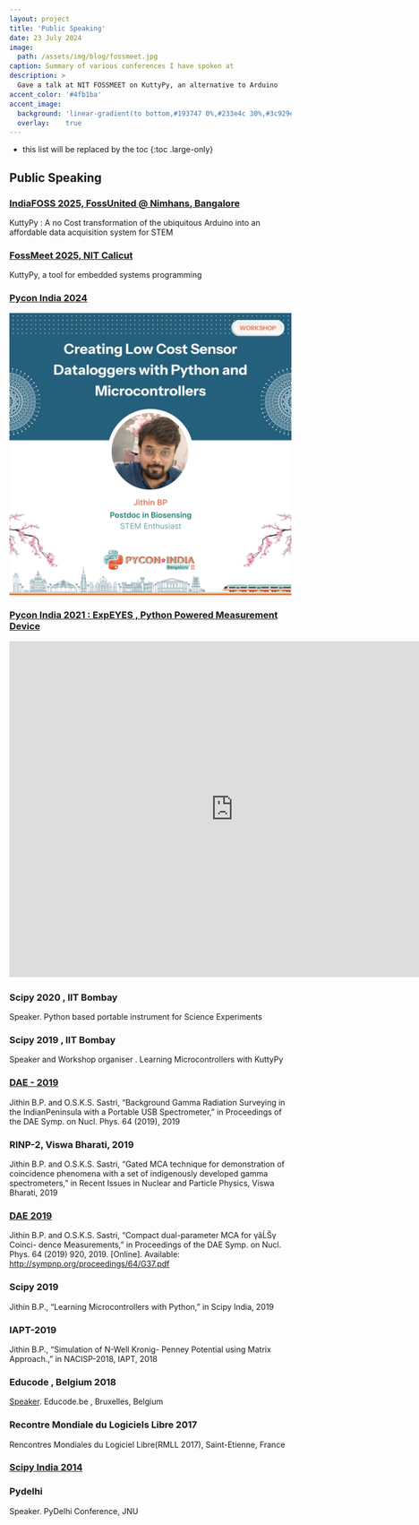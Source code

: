 ```yaml
---
layout: project
title: 'Public Speaking'
date: 23 July 2024
image: 
  path: /assets/img/blog/fossmeet.jpg
caption: Summary of various conferences I have spoken at
description: >
  Gave a talk at NIT FOSSMEET on KuttyPy, an alternative to Arduino
accent_color: '#4fb1ba'
accent_image:
  background: 'linear-gradient(to bottom,#193747 0%,#233e4c 30%,#3c929e 50%,#d5d5d4 70%,#cdccc8 100%)'
  overlay:    true
---
```


* this list will be replaced by the toc
{:toc .large-only}

## Public Speaking

### [IndiaFOSS 2025,  FossUnited @ Nimhans, Bangalore](https://fossunited.org/c/indiafoss/2025/cfp/3a8mrlaug1)

KuttyPy : A no Cost transformation of the ubiquitous Arduino into an affordable data acquisition system for STEM

### [FossMeet 2025, NIT Calicut](https://www.fossmeet.net/speakers)

KuttyPy, a tool for embedded systems programming

### [Pycon India 2024](https://in.pycon.org/2024/speakers/jithin/)

![](/assets/img/blog/pycon.jpeg)

### [ Pycon India 2021 : ExpEYES , Python Powered Measurement Device ](https://pyvideo.org/pycon-india-2021/expeyes-a-python-powered-measurement-device-for-hands-on-science-education.html)


<iframe width="800" height="600" src="https://www.youtube.com/embed/gBqLaiVBhnc?si=CtTP3xmHA-8FX95U" title="YouTube video player" frameborder="0" allow="accelerometer; autoplay; clipboard-write; encrypted-media; gyroscope; picture-in-picture; web-share" referrerpolicy="strict-origin-when-cross-origin" allowfullscreen></iframe>

### Scipy 2020 , IIT Bombay

Speaker. Python based portable instrument for Science Experiments

### Scipy 2019 , IIT Bombay

Speaker and Workshop organiser . Learning Microcontrollers with KuttyPy

### [DAE - 2019](http://sympnp.org/proceedings/64/G28.pdf)

Jithin B.P. and O.S.K.S. Sastri, “Background Gamma Radiation Surveying in the
IndianPeninsula with a Portable USB Spectrometer,” in Proceedings of the DAE
Symp. on Nucl. Phys. 64 (2019), 2019

### RINP-2, Viswa Bharati, 2019

Jithin B.P. and O.S.K.S. Sastri, “Gated MCA technique for demonstration of
coincidence phenomena with a set of indigenously developed gamma spectrometers,”
in Recent Issues in Nuclear and Particle Physics, Viswa Bharati, 2019

### [DAE 2019](http://sympnp.org/proceedings/64/G37.pdf)

Jithin B.P. and O.S.K.S. Sastri, “Compact dual-parameter MCA for γâĹŠγ Coinci-
dence Measurements,” in Proceedings of the DAE Symp. on Nucl. Phys. 64 (2019)
920, 2019. [Online]. Available: http://sympnp.org/proceedings/64/G37.pdf

### Scipy 2019

Jithin B.P., “Learning Microcontrollers with Python,” in Scipy India, 2019

### IAPT-2019

Jithin B.P., “Simulation of N-Well Kronig- Penney Potential using Matrix Approach.,”
in NACISP-2018, IAPT, 2018

### Educode , Belgium 2018

[Speaker](https://2018.educode.be/intervenants/jithin-bp/). Educode.be , Bruxelles, Belgium

### Recontre Mondiale du Logiciels Libre 2017

Rencontres Mondiales du Logiciel Libre(RMLL 2017), Saint-Etienne, France

### [Scipy India 2014](https://scipy.in/2014/static/uploads/jithinbp/attachment/abs.pdf)

### Pydelhi

Speaker. PyDelhi Conference, JNU